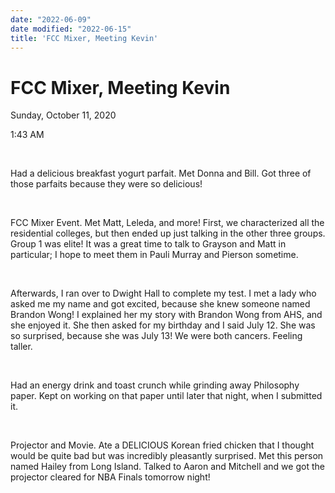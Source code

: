 ```yaml
---
date: "2022-06-09"
date modified: "2022-06-15"
title: 'FCC Mixer, Meeting Kevin'
---
```


# FCC Mixer, Meeting Kevin
Sunday, October 11, 2020

1:43 AM

 

Had a delicious breakfast yogurt parfait. Met Donna and Bill. Got three of those parfaits because they were so delicious!

 

FCC Mixer Event. Met Matt, Leleda, and more! First, we characterized all the residential colleges, but then ended up just talking in the other three groups. Group 1 was elite! It was a great time to talk to Grayson and Matt in particular; I hope to meet them in Pauli Murray and Pierson sometime.

 

Afterwards, I ran over to Dwight Hall to complete my test. I met a lady who asked me my name and got excited, because she knew someone named Brandon Wong! I explained her my story with Brandon Wong from AHS, and she enjoyed it. She then asked for my birthday and I said July 12. She was so surprised, because she was July 13! We were both cancers. Feeling taller.

 

Had an energy drink and toast crunch while grinding away Philosophy paper. Kept on working on that paper until later that night, when I submitted it.

 

Projector and Movie. Ate a DELICIOUS Korean fried chicken that I thought would be quite bad but was incredibly pleasantly surprised. Met this person named Hailey from Long Island. Talked to Aaron and Mitchell and we got the projector cleared for NBA Finals tomorrow night!

 

 
